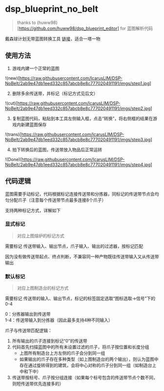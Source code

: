 # dsp_blueprint_no_belt

> thanks to (huww98)[https://github.com/huww98/dsp_blueprint_editor] for 蓝图解析代码

戴森球计划无带蓝图转换工具 [链接](https://github.com/IcarusLIM/DSP-NoBelt)，适合一塔一物

## 使用方法

1. 游戏内建一个正常的蓝图

!(new)[https://raw.githubusercontent.com/IcarusLIM/DSP-NoBelt/2ab9e47db1eed332c857abcb8e8c777020491191/imgs/step1.jpg]

2. 删除多余传送带，并标记（标记方式见后文）

!(cut)[https://raw.githubusercontent.com/IcarusLIM/DSP-NoBelt/2ab9e47db1eed332c857abcb8e8c777020491191/imgs/step2.jpg]

3. 复制蓝图代码，粘贴到本工具左侧输入框，点击“转换”，将右侧框的结果在游戏内新建蓝图保存

!(trans)[https://raw.githubusercontent.com/IcarusLIM/DSP-NoBelt/2ab9e47db1eed332c857abcb8e8c777020491191/imgs/step3.jpg]

4. 拍下转换后的蓝图，传送带放入物品后正常运转

!(Done)[https://raw.githubusercontent.com/IcarusLIM/DSP-NoBelt/2ab9e47db1eed332c857abcb8e8c777020491191/imgs/step4.jpg]

## 代码逻辑

蓝图需要手动标记，代码根据标记连接传送带和分拣器，同标记的传送带节点会均匀分配爪子（注意每个传送带节点最多连接8个爪子）

支持两种标记方式，详解如下

### 显式标记

> 对应上图熔炉的标记方式

需要标记 传送带输入、输出节点，爪子输入、输出的过滤器，按标记匹配

因为没有做传送带起点、终点判断，不兼容同一种产物既往传送带输入又从传送带输出

### 默认标记

> 对应上图制造台的标记方式

需要标记 传送带的输入、输出节点，标记的标签固定选取“图标选取->信号”下的 0-4

0：分拣器输出到传送带  
1-4：传送带输入到分拣器（因此最多支持4种不同输入）  

爪子与传送带匹配逻辑：

1. 所有输出的爪子连接到标记“0”的传送带  
2. 代码首先扫描蓝图中的所有未设置过滤的爪子，将爪子按位置和长度分组  
    - 上图所有制造台上方左侧的爪子会分到同一组  
    - 如果输出的爪子存在多种类型（如上图制造台的两个输出），则认为蓝图中存在通过旋转得到的建筑，会将中心对称的爪子分到同一组（如制造台上中和下中）  
3. 传送带按标号、爪子按分组连接（如果每个标号包含的传送带节点个数不同，则短传送带优先连接多的）



